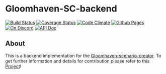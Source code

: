 # Gloomhaven-SC-backend
[![Build Status](https://travis-ci.org/on3iro/Gloomhaven-SC-backend.svg?branch=master)](https://travis-ci.org/on3iro/Gloomhaven-SC-backend)
[![Coverage Status](https://coveralls.io/repos/github/on3iro/Gloomhaven-SC-backend/badge.svg?branch=master)](https://coveralls.io/github/on3iro/Gloomhaven-SC-backend?branch=master)
[![Code Climate](https://codeclimate.com/github/on3iro/Gloomhaven-SC-backend/badges/gpa.svg)](https://codeclimate.com/github/on3iro/Gloomhaven-SC-backend)
[![Github Pages](https://img.shields.io/badge/GH--Pages-https%3A%2F%2Fon3iro.github.io%2FGloomhaven--scenario--creator%2F-149A86.svg?style=flat-square)](https://on3iro.github.io/Gloomhaven-scenario-creator/)
[![On Discord](https://img.shields.io/badge/GSC--Discord-https%3A%2F%2Fdiscord.gg%2FqDGBCAB-blue.svg?style=flat-square)](https://discord.gg/qDGBCAB)
[![API Doc](https://doclets.io/on3iro/Gloomhaven-SC-backend/dev.svg)](https://doclets.io/on3iro/Gloomhaven-SC-backend/dev)

## About
This is a backend implementation for the [Gloomhaven-scenario-creator](https://github.com/on3iro/Gloomhaven-scenario-creator).
To get further information and details for contribution please refer to this [Project](https://on3iro.github.io/Gloomhaven-scenario-creator/)!
